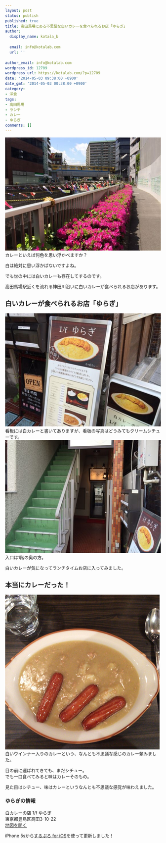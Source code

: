 ```yaml
---
layout: post
status: publish
published: true
title: 高田馬場にある不思議な白いカレーを食べられるお店「ゆらぎ」
author:
  display_name: kotala_b

  email: info@kotalab.com
  url: ''

author_email: info@kotalab.com
wordpress_id: 12709
wordpress_url: https://kotalab.com/?p=12709
date: '2014-05-03 09:38:00 +0900'
date_gmt: '2014-05-03 00:38:00 +0900'
category:
- 洋食
tags:
- 高田馬場
- ランチ
- カレー
- ゆらぎ
comments: []
---
```

<p><img alt="" src="/wp-content/uploads/slooProImg_20140502181601.jpg" width="548" height="366" class="slooProImg" /><br />
カレーといえば何色を思い浮かべますか？</p>
<p>白は絶対に思い浮かばないですよね。</p>
<p>でも世の中には白いカレーも存在してするのです。</p>
<p>高田馬場駅近くを流れる神田川沿いに白いカレーが食べられるお店があります。</p>
<!--more-->
<h2>白いカレーが食べられるお店「ゆらぎ」</h2>
<p><img alt="" src="/wp-content/uploads/slooProImg_20140502181557.jpg" width="548" height="366" class="slooProImg" /><br />
看板には白カレーと書いてありますが、看板の写真はどうみてもクリームシチューです。<br />
<img alt="" src="/wp-content/uploads/slooProImg_20140502181604.jpg" width="548" height="366" class="slooProImg" /><br />
入口は1階の奥の方。</p>
<p>白いカレーが気になってランチタイムお店に入ってみました。</p>
<h2>本当にカレーだった！</h2>
<p><img alt="" src="/wp-content/uploads/slooProImg_20140502181605.jpg" width="500" height="500" class="slooProImg" /><br />
白いウインナー入りのカレーという、なんとも不思議な感じのカレー頼みました。</p>
<p>目の前に運ばれてきても、まだシチュー。<br />
でも一口食べてみると味はカレーそのもの。</p>
<p>見た目はシチュー、味はカレーというなんとも不思議な感覚が味わえました。</p>
<h3>ゆらぎの情報</h3>
<p>白カレーの店 1/f ゆらぎ<br />
東京都豊島区高田3-10-22<br />
<a href="http://goo.gl/maps/yoRlo" target="_blank">地図を開く</a></p>
<p>iPhone 5sから<a href="https://itunes.apple.com/jp/app/surupuro-for-ios-buroguedita/id436676299?mt=8&uo=4&at=10l4yU" rel="nofollow" target="_blank">するぷろ for iOS</a>を使って更新しました！</p>
